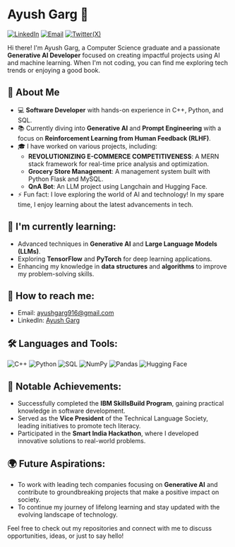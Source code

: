# Ayush Garg 👋

[![LinkedIn](https://img.shields.io/badge/LinkedIn-ayush8802-blue)](https://www.linkedin.com/in/ayush-garg08/) 
[![Email](https://img.shields.io/badge/Email-ayushgarg916@gmail.com-orange)](mailto:ayushgarg916@gmail.com)
[![Twitter(X)](https://img.shields.io/badge/Twitter(X)-ayush8802-purple)](https://x.com/ayush8802)

Hi there! I'm Ayush Garg, a Computer Science graduate and a passionate **Generative AI Developer** focused on creating impactful projects using AI and machine learning. When I'm not coding, you can find me exploring tech trends or enjoying a good book.

## 🚀 About Me
- 💻 **Software Developer** with hands-on experience in C++, Python, and SQL.
- 📚 Currently diving into **Generative AI** and **Prompt Engineering** with a focus on **Reinforcement Learning from Human Feedback (RLHF)**.
- 🎓 I have worked on various projects, including:
  - **REVOLUTIONIZING E-COMMERCE COMPETITIVENESS**: A MERN stack framework for real-time price analysis and optimization.
  - **Grocery Store Management**: A management system built with Python Flask and MySQL.
  - **QnA Bot**: An LLM project using Langchain and Hugging Face.
- ⚡ Fun fact: I love exploring the world of AI and technology! In my spare time, I enjoy learning about the latest advancements in tech.

## 🌱 I'm currently learning:
- Advanced techniques in **Generative AI** and **Large Language Models (LLMs)**.
- Exploring **TensorFlow** and **PyTorch** for deep learning applications.
- Enhancing my knowledge in **data structures** and **algorithms** to improve my problem-solving skills.

## 💬 How to reach me:
- Email: [ayushgarg916@gmail.com](mailto:ayushgarg916@gmail.com)
- LinkedIn: [Ayush Garg](https://www.linkedin.com/in/ayush-garg08/)

## 🛠 Languages and Tools:
![C++](https://img.shields.io/badge/C++-blue?style=flat&logo=cplusplus)
![Python](https://img.shields.io/badge/Python-3776AB?style=flat&logo=python&logoColor=ffffff)
![SQL](https://img.shields.io/badge/MySQL-4479A1?style=flat&logo=mysql&logoColor=ffffff)
![NumPy](https://img.shields.io/badge/NumPy-013243?style=flat&logo=numpy&logoColor=ffffff)
![Pandas](https://img.shields.io/badge/Pandas-150458?style=flat&logo=pandas&logoColor=white)
![Hugging Face](https://img.shields.io/badge/Hugging%20Face-FF3B00?style=flat&logo=Huggingface&logoColor=white)

## 🌟 Notable Achievements:
- Successfully completed the **IBM SkillsBuild Program**, gaining practical knowledge in software development.
- Served as the **Vice President** of the Technical Language Society, leading initiatives to promote tech literacy.
- Participated in the **Smart India Hackathon**, where I developed innovative solutions to real-world problems.

## 🌍 Future Aspirations:
- To work with leading tech companies focusing on **Generative AI** and contribute to groundbreaking projects that make a positive impact on society.
- To continue my journey of lifelong learning and stay updated with the evolving landscape of technology.

Feel free to check out my repositories and connect with me to discuss opportunities, ideas, or just to say hello!
